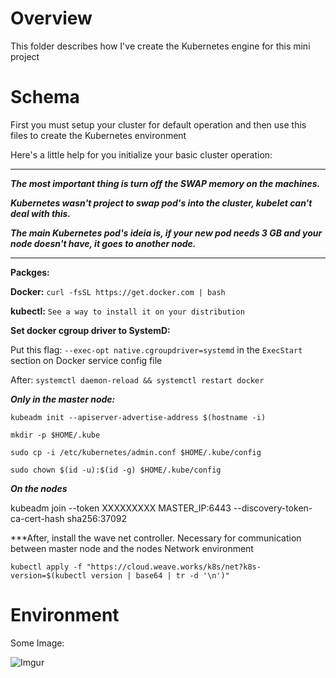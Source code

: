 # Overview

This folder describes how I've create the Kubernetes engine for this mini project

# Schema

First you must setup your cluster for default operation and then use this files to create the Kubernetes environment

Here's a little help for you initialize your basic cluster operation:

---

***The most important thing is turn off the SWAP memory on the machines.***


***Kubernetes wasn't project to swap pod's into the cluster, kubelet can't deal with this.***


***The main Kubernetes pod's ideia is, if your new pod needs 3 GB and your node doesn't have, it goes to another node.***

---


**Packges:**

**Docker:** `curl -fsSL https://get.docker.com | bash`

**kubectl:** `See a way to install it on your distribution`

**Set docker cgroup driver to SystemD:**

Put this flag: `--exec-opt native.cgroupdriver=systemd` in the `ExecStart` section on Docker service config file

After: `systemctl daemon-reload && systemctl restart docker`

***Only in the master node:***

`kubeadm init --apiserver-advertise-address $(hostname -i)`

`mkdir -p $HOME/.kube`

`sudo cp -i /etc/kubernetes/admin.conf $HOME/.kube/config`

`sudo chown $(id -u):$(id -g) $HOME/.kube/config`

***On the nodes***

kubeadm join --token XXXXXXXXX MASTER_IP:6443 --discovery-token-ca-cert-hash sha256:37092


***After, install the wave net controller. Necessary for communication between master node and the nodes Network environment

`kubectl apply -f "https://cloud.weave.works/k8s/net?k8s-version=$(kubectl version | base64 | tr -d '\n')"`

# Environment

Some Image:

![Imgur](https://i.imgur.com/QGvld6Y.jpg)
